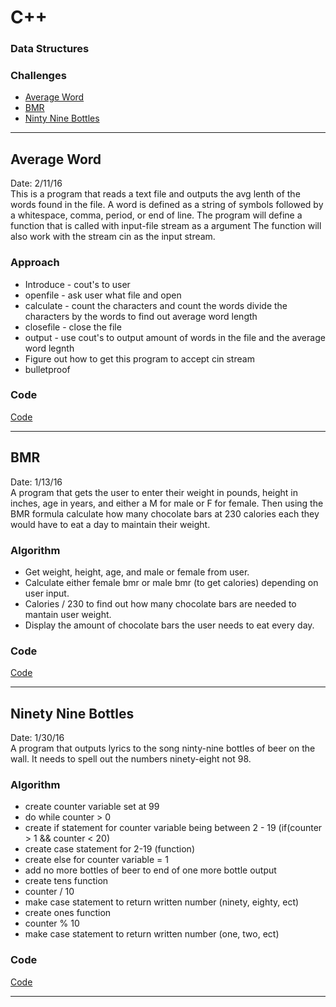 # C++

### Data Structures

### Challenges
* [Average Word](#Average-Word)
* [BMR](#BMR)
* [Ninty Nine Bottles](#Ninety-Nine-Bottles)

____________________________________________________________________________________
## Average Word
Date: 2/11/16  
This is a program that reads a text file and outputs the avg lenth of the words found in the file.
A word is defined as a string of symbols followed by a whitespace, comma, period, or end of line.
The program will define a function that is called with input-file stream as a argument
The function will also work with the stream cin as the input stream.

### Approach
* Introduce - cout's to user
* openfile - ask user what file and open
* calculate - count the characters and count the words divide the characters by the words to find out average word length
* closefile - close the file
* output - use cout's to output amount of words in the file and the average word legnth
* Figure out how to get this program to accept cin stream
* bulletproof

### Code
[Code](AverageWord/AverageWord/AverageWord.cpp)
_________________________________________________________________________________
## BMR
Date: 1/13/16  
A program that gets the user to enter their weight in pounds, height in inches, age in years, 
and either a M for male or F for female. 
Then using the BMR formula calculate how many chocolate bars at 230 calories each 
they would have to eat a day to maintain their weight.

### Algorithm
* Get weight, height, age, and male or female from user.
* Calculate either female bmr or male bmr (to get calories) depending on user input.
* Calories / 230 to find out how many chocolate bars are needed to mantain user weight.
* Display the amount of chocolate bars the user needs to eat every day.

### Code
[Code](BMR/BMR/BMR.cpp)
_______________________________________________________________________________
## Ninety Nine Bottles
Date: 1/30/16  
A program that outputs lyrics to the song ninty-nine bottles of beer on the wall.
It needs to spell out the numbers ninety-eight not 98.

### Algorithm
* create counter variable set at 99
* do while counter > 0
* create if statement for counter variable being between 2 - 19 (if(counter > 1 && counter < 20)
* create case statement for 2-19 (function)
* create else for counter variable = 1
* add no more bottles of beer to end of one more bottle output
* create tens function
* counter / 10
* make case statement to return written number (ninety, eighty, ect)
* create ones function
* counter % 10
* make case statement to return written number (one, two, ect)

### Code
[Code](Bottles/Bottles/Bottles.cpp)
________________________________________________________________________________
